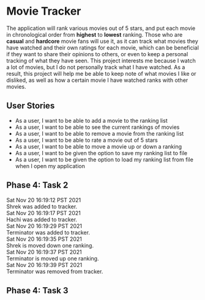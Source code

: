 # Movie Tracker
The application will rank various movies out of 5 stars, and put each movie in chronological order from **highest** to 
**lowest** ranking. Those who are **casual** and **hardcore** movie fans will use it, as it can track what movies they 
have watched and their own ratings for each movie, which can be beneficial if they want to share their opinions to 
others, or even to keep a personal tracking of what they have seen. This project interests me because I watch a lot of 
movies, but I do not personally track what I have watched. As a result, this project will help me be able to keep note 
of what movies I like or disliked, as well as how a certain movie I have watched ranks with other movies.

## User Stories
- As a user, I want to be able to add a movie to the ranking list
- As a user, I want to be able to see the current rankings of movies
- As a user, I want to be able to remove a movie from the ranking list
- As a user, I want to be able to rate a movie out of 5 stars
- As a user, I want to be able to move a movie up or down a ranking
- As a user, I want to be given the option to save my ranking list to file
- As a user, I want to be given the option to load my ranking list from file when I open my application

## Phase 4: Task 2
Sat Nov 20 16:19:12 PST 2021 \
Shrek was added to tracker. \
Sat Nov 20 16:19:17 PST 2021 \
Hachi was added to tracker. \
Sat Nov 20 16:19:29 PST 2021 \
Terminator was added to tracker. \
Sat Nov 20 16:19:35 PST 2021 \
Shrek is moved down one ranking. \
Sat Nov 20 16:19:37 PST 2021 \
Terminator is moved up one ranking. \
Sat Nov 20 16:19:39 PST 2021 \
Terminator was removed from tracker.

## Phase 4: Task 3
